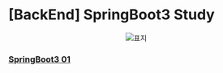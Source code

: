 # [BackEnd] SpringBoot3 Study

<div align="center">

![표지](https://private-user-images.githubusercontent.com/139729135/428518263-f6fe6047-7833-43ae-b7c8-4f044eefa7b5.png?jwt=eyJhbGciOiJIUzI1NiIsInR5cCI6IkpXVCJ9.eyJpc3MiOiJnaXRodWIuY29tIiwiYXVkIjoicmF3LmdpdGh1YnVzZXJjb250ZW50LmNvbSIsImtleSI6ImtleTUiLCJleHAiOjE3NDM0MDcwNTEsIm5iZiI6MTc0MzQwNjc1MSwicGF0aCI6Ii8xMzk3MjkxMzUvNDI4NTE4MjYzLWY2ZmU2MDQ3LTc4MzMtNDNhZS1iN2M4LTRmMDQ0ZWVmYTdiNS5wbmc_WC1BbXotQWxnb3JpdGhtPUFXUzQtSE1BQy1TSEEyNTYmWC1BbXotQ3JlZGVudGlhbD1BS0lBVkNPRFlMU0E1M1BRSzRaQSUyRjIwMjUwMzMxJTJGdXMtZWFzdC0xJTJGczMlMkZhd3M0X3JlcXVlc3QmWC1BbXotRGF0ZT0yMDI1MDMzMVQwNzM5MTFaJlgtQW16LUV4cGlyZXM9MzAwJlgtQW16LVNpZ25hdHVyZT0xNDM1ZGM4MzY5NTc4ZmNjMWZhNzU4Yzc2MTU2MzRiMDFiMzk3YjA1YzFlMzlkMDcwNTc1NzFhYzQ0NzM0ZWQ0JlgtQW16LVNpZ25lZEhlYWRlcnM9aG9zdCJ9.PIGQEni-4KG_tSdCkZTTBnX3uLG1m6YtBKZX5hdHtFs)

</div>

### [SpringBoot3 01](https://github.com/Do-heewan/Java_SpringBoot3/blob/main/TIL/01_Java_BackEnd.md)